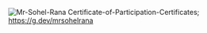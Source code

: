 ![Mr-Sohel-Rana](https://github.com/SohelRana-aiub-Pro/Certificate-of-Participation-Certificates/assets/133596903/447800fb-c9ba-46a4-aad8-d300af98790d)
Certificate-of-Participation-Certificates; https://g.dev/mrsohelrana

